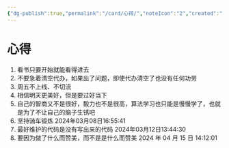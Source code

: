 ```yaml
---
{"dg-publish":true,"permalink":"/card/心得/","noteIcon":"2","created":"2024-03-08T16:51:12+08:00","updated":"2024-04-15T14:12:03+08:00"}
---
```



# 心得

1. 看书只要开始就能看得进去
2. 不要急着清空代办，如果出了问题，即使代办清空了也没有任何功劳
3. 周五不上线、不切流
4. 相信明天更美好，但是要过好当下
5. 自己的智商又不是很好，毅力也不是很高，算法学习也只能是慢慢学了，也就是为了不让自己的脑子生锈吧
6. 坚持骑车锻炼 2024年03月08日16:55:41
7. 最好维护的代码是没有写出来的代码 2024年03月12日13:44:30
8. 要因为做了什么而赞美，而不是是什么而赞美 2024 年 04 月 15 日 14:12:01
